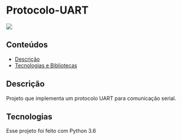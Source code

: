 # Protocolo-UART
![](https://img.shields.io/badge/-Python-informational?style=flat&logo=python&logoColor=white&color=F7D146)

## Conteúdos
* [Descrição](#descricao)
* [Tecnologias e Bibliotecas](#technologias-e-bibliotecas)

## Descrição
Projeto que implementa um protocolo UART para comunicação serial.

## Tecnologias
Esse projeto foi feito com Python 3.6
